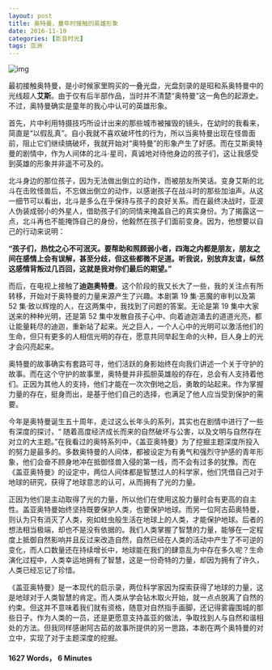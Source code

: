 ```yaml
---
layout: post
title: 奥特曼，童年时接触的英雄形象
date: 2016-11-19
categories: [影音时光]
tags: 亚洲
---
```


![img](https://images-na.ssl-images-amazon.com/images/I/81pNcbZodiL.jpg) 

最初接触奥特曼，是小时候家里购买的一叠光盘，光盘刻录的是昭和系奥特曼中的光线超人**艾斯**。由于仅有后半部作品，当时并不清楚“奥特曼”这一角色的起源史。不过，奥特曼确实是童年的我心中认可的英雄形象。

首先，片中利用特摄技巧所设计出来的那些城市被摧毁的镜头，在幼时的我看来，简直是“以假乱真”。自小我就不喜欢破坏性的行为，所以当奥特曼出现在怪兽面前，阻止它们继续搞破坏，我就开始对“奥特曼”的形象产生了好感。而在艾斯奥特曼的剧情中，作为人间体的北斗·星司，真诚地对待他身边的孩子们，这让我感受到英雄的形象并非遥不可及的。

北斗身边的那位孩子，因为无法做出倒立的动作，而被朋友所笑话。变身艾斯的北斗在击败怪兽后，不忘做出倒立的动作，以感谢孩子在战斗时的那些加油声。从这一细节可以看出，北斗是多么在乎保持与孩子的良好关系。而在最终决战时，亚波人伪装成弱小的外星人，借助孩子们的同情来掩盖自己的真实身份。为了揭露这一点，北斗再也不能掩饰自己的身份，他毅然在孩子们面前变身。因为，他想要以自己的行动来说明：

**“孩子们，热忱之心不可泯灭。要帮助和照顾弱小者，四海之内都是朋友，朋友之间在感情上会有误解，甚至分歧，但这些都微不足道。听我说，别放弃友谊，纵然这感情背叛过几百回，这就是我对你们最后的期望。”**

而后，在电视上接触了**迪迦奥特曼**。这个阶段的我又长大了一些，我的关注点有所转移，开始对于奥特曼的力量来源产生了兴趣。本剧第 19 集·恶魔的审判以及第 52 集·致以辉煌的人，在这两集中，我找到了问题的答案。无论是第 19 集中大家送来的种种光明，还是第 52 集中发散自孩子心中、向着迪迦涌去的道道光亮，都让能量耗尽的迪迦，重新站了起来。光之巨人，一个人心中的光明可以激活他们的生命，但只有更多的人相信光明的存在，愿意共同举起生命的火种，巨人身上的光才会闪亮起来。

奥特曼的故事确实有套路可寻，他们活跃的身影始终在向我们讲述一个关于守护的故事。而在这个守护的故事里，奥特曼并非孤胆英雄般的存在，总会有人支持着他们。正因为其他人的支持，他们才能在一次次倒地之后，勇敢的站起来。作为掌握力量的存在，挺身而出，是基于他们自己的选择，也满足了他人应当受到保护的需要。

今年是奥特曼诞生五十周年，走过这么长年头的系列，其实也在剧情中进行了一些有深度的探讨，“ 随着高度经济成长而来的自然破坏与公害，以及文明与自然存在对立的大主题。”在我看过的奥特系列中，《盖亚奥特曼》为了挖掘主题深度所投入的努力是最多的。多数奥特曼的人间体，都被设定为有勇气和强烈守护感的青年形象，他们会奋不顾身地冲在抵御怪兽入侵的第一线，而不会有过多的犹豫。而在《盖亚奥特曼》的设定中，两位人间体都是智慧过人的科学家，他们凭借自己对于地球的研究，获得了地球意志的认可，从而拥有了光的力量。

正因为他们是主动取得了光的力量，所以他们在使用这股力量时会有更高的自主性。盖亚奥特曼始终坚持既要保护人类，也要保护地球。而另一位阿古茹奥特曼，则认为只有消灭了人类，宛如蛀虫般生活在地球上的人类，才能保护地球。后者的想法相当极端，却也不是没有依据的。我们人类掌握了智慧的力量，能够在一定程度上抵御自然影响并且反过来改造自然，自然已经在人类的活动中产生了不可逆的变化，而人口数量还在持续增长中，地球能在我们的肆意乱为中存在多久呢？生命演化过程中，人类幸运地拥有了智慧，这是一份奇特的力量，却因为拥有了许久，人类已经忘记了珍惜。

《盖亚奥特曼》是一本现代的启示录，两位科学家因为探索获得了地球的力量，这是地球对于人类智慧的肯定。而人类从学会钻木取火开始，就一点点脱离了自然的约束。但这并不意味着我们就有资格，随意对自然指手画脚，还记得雾霾围城的那些日子。作为人类的一员，还是更愿意支持盖亚的做法，争取找到人与自然和谐相处的方法。但我同样感谢阿古茹的故事所提供的另一思路，本剧在两个奥特曼的对立中，实现了对于主题深度的挖掘。

#### 1627 Words， 6 Minutes